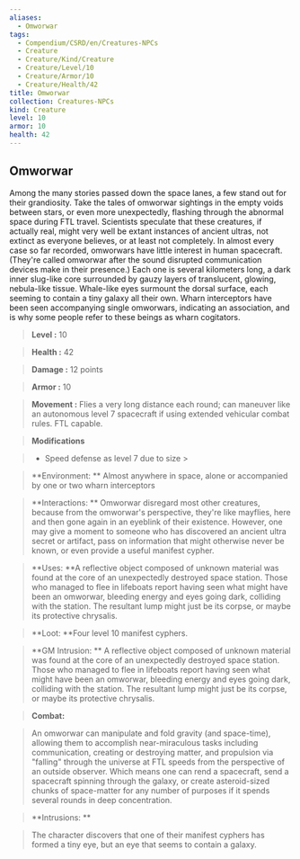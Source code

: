 ```yaml
---
aliases:
  - Omworwar
tags:
  - Compendium/CSRD/en/Creatures-NPCs
  - Creature
  - Creature/Kind/Creature
  - Creature/Level/10
  - Creature/Armor/10
  - Creature/Health/42
title: Omworwar
collection: Creatures-NPCs
kind: Creature
level: 10
armor: 10
health: 42
---
```

## Omworwar    
Among the many stories passed down the space lanes, a few stand out for their grandiosity. Take the tales of omworwar sightings in the empty voids between stars, or even more unexpectedly, flashing through the abnormal space during FTL travel. Scientists speculate that these creatures, if actually real, might very well be extant instances of ancient ultras, not extinct as everyone believes, or at least not completely. In almost every case so far recorded, omworwars have little interest in human spacecraft. (They're called omworwar after the sound disrupted communication devices make in their presence.) Each one is several kilometers long, a dark inner slug-like core surrounded by gauzy layers of translucent, glowing, nebula-like tissue. Whale-like eyes surmount the dorsal surface, each seeming to contain a tiny galaxy all their own. Wharn interceptors have been seen accompanying single omworwars, indicating an association, and is why some people refer to these beings as wharn cogitators.    
  
    
> **Level :** 10    
> **Health :** 42    
> **Damage :** 12 points    
> **Armor :** 10    
> **Movement :** Flies a very long distance each round; can maneuver like an autonomous level 7 spacecraft if using extended vehicular combat rules. FTL capable.    
> **Modifications**    
>- Speed defense as level 7 due to size >  
>    
> **Environment: ** Almost anywhere in space, alone or accompanied by one or two wharn interceptors    
> **Interactions: ** Omworwar disregard most other creatures, because from the omworwar's perspective, they're like mayflies, here and then gone again in an eyeblink of their existence. However, one may give a moment to someone who has discovered an ancient ultra secret or artifact, pass on information that might otherwise never be known, or even provide a useful manifest cypher.    
> **Uses: **A reflective object composed of unknown material was found at the core of an unexpectedly destroyed space station. Those who managed to flee in lifeboats report having seen what might have been an omworwar, bleeding energy and eyes going dark, colliding with the station. The resultant lump might just be its corpse, or maybe its protective chrysalis.    
> **Loot: **Four level 10 manifest cyphers.    
> **GM Intrusion: ** A reflective object composed of unknown material was found at the core of an unexpectedly destroyed space station. Those who managed to flee in lifeboats report having seen what might have been an omworwar, bleeding energy and eyes going dark, colliding with the station. The resultant lump might just be its corpse, or maybe its protective chrysalis.    
  
> **Combat:**   
> An omworwar can manipulate and fold gravity (and space-time), allowing them to accomplish near-miraculous tasks including communication, creating or destroying matter, and propulsion via "falling" through the universe at FTL speeds from the perspective of an outside observer. Which means one can rend a spacecraft, send a spacecraft spinning through the galaxy, or create asteroid-sized chunks of space-matter for any number of purposes if it spends several rounds in deep concentration.    
    
  
> **Intrusions: **   
> The character discovers that one of their manifest cyphers has formed a tiny eye, but an eye that seems to contain a galaxy.    
